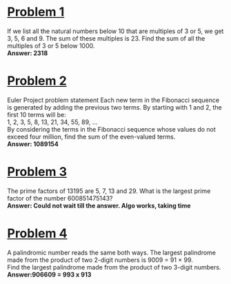 # [Problem 1](./problem1_multiple3and5.py)
If we list all the natural numbers below 10 that are multiples of 3 or 5, we get 3, 5, 6 and 9. The sum of these multiples is 23.
Find the sum of all the multiples of 3 or 5 below 1000.  
**Answer: 2318**

# [Problem 2](./problem2_even_fibonacci.py)
Euler Project problem statement
Each new term in the Fibonacci sequence is generated by adding the previous two terms. By starting with 1 and 2, the first 10 terms will be:  
1, 2, 3, 5, 8, 13, 21, 34, 55, 89, ...  
By considering the terms in the Fibonacci sequence whose values do not exceed four million, find the sum of the even-valued terms.  
**Answer: 1089154**

# [Problem 3](./problem3_max_prime_factor.py)
The prime factors of 13195 are 5, 7, 13 and 29.
What is the largest prime factor of the number 600851475143?    
**Answer: Could not wait till the answer. Algo works, taking time**

# [Problem 4](./problem4_palindrome_product.py)
A palindromic number reads the same both ways. The largest palindrome made from the product of two 2-digit numbers is 9009 = 91 × 99.  
Find the largest palindrome made from the product of two 3-digit numbers.
**Answer:906609 = 993 x 913**



